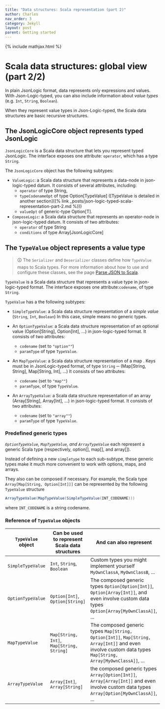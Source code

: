 ```yaml
---
title: "Data structures: Scala representation (part 2)"
author: Charles
nav_order: 3
category: Jekyll
layout: post
parent: Getting started
---
```

{% include mathjax.html %}

# Scala data structures: global view (part 2/2)

In plain JsonLogic format, data represents only expressions and values.
With Json-Logic-typed, you can also include information about *value types*
(e.g. `Int`, `String`, `Boolean`).

When they represent value types in Json-Logic-typed, the Scala data structures
are basic recursive structures.

## The JsonLogicCore object represents typed JsonLogic

`JsonLogicCore` is a Scala data structure that lets you represent
typed JsonLogic. The interface exposes one attribute: `operator`, which has a
type `String`.

The `JsonLogicCore` object has the following subtypes:

*  `ValueLogic`: a Scala data structure that represents a data-node in
json-logic-typed datum. It consists of several attributes, including:
   * `operator` of type String,
   * `typeCodenameOpt` of type Option[TypeValue]
 ([TypeValue is detailed in another section]({% link _posts/json-logic-typed-scala-representation-part-2.md %}))
   * `valueOpt` of generic-type Option[T].
* `ComposeLogic`: a Scala data structure that represents an operator-node in
json-logic-typed datum. It consists of two attributes:
    * `operator` of type String
    * `conditions` of type Array[JsonLogicCore]

<!--How about adding examples?-->

## The `TypeValue` object represents a value type

> &#128712;  The `Serializer` and `Deserializer` classes define how `TypeValue` maps to Scala types.
> For more information about how to use and configure these classes,
> see the page [Parse JSON to Scala](./parse-json-logic-typed).

 `TypeValue` is a Scala data structure that represents a value type in
 json-logic-typed format. The interface exposes one  attribute:`codename`, of
type `String`.

`TypeValue` has a the following subtypes:

* `SimpleTypeValue`: a Scala data structure representation of a _simple value_
(`String`, `Int`, `Boolean`)
In this case, simple means no generic types.

* An `OptionTypeValue`: a Scala data structure representation of an optional value (Option[String], Option[Int], ...)
in json-logic-typed format. It consists of two attributes:
    * `codename` (set to `"option""`)
    * `paramType` of type `TypeValue`.

* An `MapTypeValue`: a Scala data structure representation of a map .
Keys must be in JsonLogic-typed format, of type `String` ─ (Map[String, String], Map[String, Int], ...)
It consists of two attributes:
    * `codename` (set to `"map""`)
    * `paramType`, of type `TypeValue`.

* An `ArrayTypeValue`: a Scala data structure representation of an array (Array[String], Array[Int], ...)
in json-logic-typed format. It consists of two attributes:
   * `codename` (set to `"array""`)
   * `paramType` of type `TypeValue`.

### Predefined generic types

*`OptionTypeValue`, `MapTypeValue`, and `ArrayTypeValue`* each represent a
generic Scala type (respectively, option[], map[], and array[]).

Instead of defining a new `simpletype` to each sub-subtype, these generic types
make it much more convenient to work with options, maps, and arrays.

They also can be composed if necessary.
For example, the Scala type `Array[Map[String, Option[Int]]]` can be represented
by the following `TypeValue` structure

```scala
ArrayTypeValue(MapTypeValue(SimpleTypeValue(INT_CODENAME)))
```

where `INT_CODENAME` is a string codename.

### Reference of `TypeValue` objects

| `TypeValue` object | Can be used to represent Scala data structures | And can also represent |
|--------------------|--------------------------------------------------------------------------------------------------------------|------------|
| `SimpleTypeValue`  | `Int`, `String`, `Boolean` | Custom types you might implement yourself `MyOwnClassA`, `MyOwnClassB`, ...    |
| `OptionTypeValue`  | `Option[Int]`, `Option[String]` | The composed generic types `Option[Option[Int]]`, `Option[Array[Int]]`, and even involve custom data types `Option[Array[MyOwnClassA]]`, ...|
| `MapTypeValue`     | `Map[String, Int]`, `Map[String, String]` |The composed generic types `Map[String, Option[Int]]`, `Map[String, Array[Int]]` and even involve custom data types `Map[String, Array[MyOwnClassA]]`, ... |
| `ArrayTypeValue`   | `Array[Int]`, `Array[String]` |the composed generic types `Array[Option[Int]]`, `Array[Array[Int]]` and even involve custom data types `Array[Option[MyOwnClassA]]`, ...|
